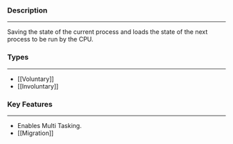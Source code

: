 ### Description
---
Saving the state of the current process and loads the state of the next process to be run by the CPU.

### Types
---
- [[Voluntary]]
- [[Involuntary]]
### Key Features
---
- Enables Multi Tasking.
- [[Migration]]